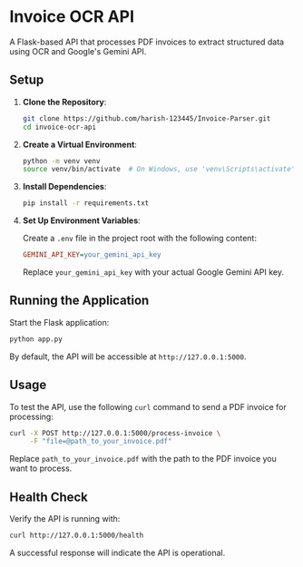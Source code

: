 # Invoice OCR API

A Flask-based API that processes PDF invoices to extract structured data using OCR and Google's Gemini API.

## Setup

1. **Clone the Repository**:

    ```bash
    git clone https://github.com/harish-123445/Invoice-Parser.git
    cd invoice-ocr-api
    ```

2. **Create a Virtual Environment**:

    ```bash
    python -m venv venv
    source venv/bin/activate  # On Windows, use 'venv\Scripts\activate'
    ```

3. **Install Dependencies**:

    ```bash
    pip install -r requirements.txt
    ```

4. **Set Up Environment Variables**:

    Create a `.env` file in the project root with the following content:

    ```ini
    GEMINI_API_KEY=your_gemini_api_key
    ```

    Replace `your_gemini_api_key` with your actual Google Gemini API key.

## Running the Application

Start the Flask application:

```bash
python app.py
```

By default, the API will be accessible at `http://127.0.0.1:5000`.

## Usage

To test the API, use the following `curl` command to send a PDF invoice for processing:

```bash
curl -X POST http://127.0.0.1:5000/process-invoice \
     -F "file=@path_to_your_invoice.pdf"
```

Replace `path_to_your_invoice.pdf` with the path to the PDF invoice you want to process.

## Health Check

Verify the API is running with:

```bash
curl http://127.0.0.1:5000/health
```

A successful response will indicate the API is operational. 
